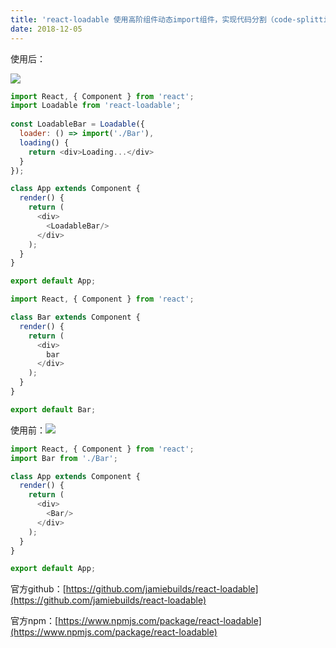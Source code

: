 ```yaml
---
title: 'react-loadable 使用高阶组件动态import组件，实现代码分割（code-splitting）'
date: 2018-12-05
---   
```

使用后：

![](https://img-blog.csdnimg.cn/20181205095317805.png?x-oss-processimage/watermark,type_ZmFuZ3poZW5naGVpdGk,shadow_10,text_aHR0cHM6Ly9ibG9nLmNzZG4ubmV0L3h1dG9uZ2Jhbw,size_16,color_FFFFFF,t_70)

```javascript
import React, { Component } from 'react';
import Loadable from 'react-loadable';
 
const LoadableBar = Loadable({
  loader: () => import('./Bar'),
  loading() {
    return <div>Loading...</div>
  }
});

class App extends Component {
  render() {
    return (
      <div>
        <LoadableBar/>
      </div>
    );
  }
}

export default App;
```

```javascript
import React, { Component } from 'react';

class Bar extends Component {
  render() {
    return (
      <div>
        bar
      </div>
    );
  }
}

export default Bar;
```

使用前：![](https://img-blog.csdnimg.cn/20181205095921941.png?x-oss-processimage/watermark,type_ZmFuZ3poZW5naGVpdGk,shadow_10,text_aHR0cHM6Ly9ibG9nLmNzZG4ubmV0L3h1dG9uZ2Jhbw,size_16,color_FFFFFF,t_70)

```javascript
import React, { Component } from 'react';
import Bar from './Bar';

class App extends Component {
  render() {
    return (
      <div>
        <Bar/>
      </div>
    );
  }
}

export default App;
```

官方github：[https://github.com/jamiebuilds/react-loadable](https://github.com/jamiebuilds/react-loadable)

官方npm：[https://www.npmjs.com/package/react-loadable](https://www.npmjs.com/package/react-loadable)